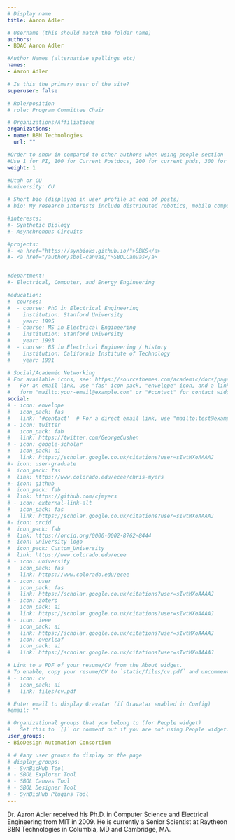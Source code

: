 ```yaml
---
# Display name
title: Aaron Adler

# Username (this should match the folder name)
authors:
- BDAC Aaron Adler

#Author Names (alternative spellings etc)
names:
- Aaron Adler

# Is this the primary user of the site?
superuser: false

# Role/position
# role: Program Committee Chair

# Organizations/Affiliations
organizations:
- name: BBN Technologies
  url: ""

#Order to show in compared to other authors when using people section
#Use 1 for PI, 100 for Current Postdocs, 200 for current phds, 300 for current masters, 400 for current undergrads, 800 for alum postdocs, 810 for alum phds, 820 for alum masters, and 830 for alum undergrads, 900 for tools, 1000 for projects, 900 for tools, 1000 for projects
weight: 1

#Utah or CU
#university: CU

# Short bio (displayed in user profile at end of posts)
# bio: My research interests include distributed robotics, mobile computing and programmable matter.

#interests:
#- Synthetic Biology
#- Asynchronous Circuits

#projects:
#- <a href="https://synbioks.github.io/">SBKS</a>
#- <a href="/author/sbol-canvas/">SBOLCanvas</a>


#department:
#- Electrical, Computer, and Energy Engineering

#education:
#  courses:
#  - course: PhD in Electrical Engineering
#    institution: Stanford University
#    year: 1995
#  - course: MS in Electrical Engineering
#    institution: Stanford University
#    year: 1993
#  - course: BS in Electrical Engineering / History
#    institution: California Institute of Technology
#    year: 1991

# Social/Academic Networking
# For available icons, see: https://sourcethemes.com/academic/docs/page-builder/#icons
#   For an email link, use "fas" icon pack, "envelope" icon, and a link in the
#   form "mailto:your-email@example.com" or "#contact" for contact widget.
social:
# - icon: envelope
#   icon_pack: fas
#   link: '#contact'  # For a direct email link, use "mailto:test@example.org".
# - icon: twitter
#   icon_pack: fab
#   link: https://twitter.com/GeorgeCushen
# - icon: google-scholar
#   icon_pack: ai
#   link: https://scholar.google.co.uk/citations?user=sIwtMXoAAAAJ
#- icon: user-graduate
#  icon_pack: fas
#  link: https://www.colorado.edu/ecee/chris-myers
#- icon: github
#  icon_pack: fab
#  link: https://github.com/cjmyers
# - icon: external-link-alt
#   icon_pack: fas
#   link: https://scholar.google.co.uk/citations?user=sIwtMXoAAAAJ
#- icon: orcid
#  icon_pack: fab
#  link: https://orcid.org/0000-0002-8762-8444
#- icon: university-logo
#  icon_pack: Custom_University
#  link: https://www.colorado.edu/ecee
# - icon: university
#   icon_pack: fas
#   link: https://www.colorado.edu/ecee
# - icon: user
#   icon_pack: fas
#   link: https://scholar.google.co.uk/citations?user=sIwtMXoAAAAJ
# - icon: zotero
#   icon_pack: ai
#   link: https://scholar.google.co.uk/citations?user=sIwtMXoAAAAJ
# - icon: ieee
#   icon_pack: ai
#   link: https://scholar.google.co.uk/citations?user=sIwtMXoAAAAJ
# - icon: overleaf
#   icon_pack: ai
#   link: https://scholar.google.co.uk/citations?user=sIwtMXoAAAAJ

# Link to a PDF of your resume/CV from the About widget.
# To enable, copy your resume/CV to `static/files/cv.pdf` and uncomment the lines below.
# - icon: cv
#   icon_pack: ai
#   link: files/cv.pdf

# Enter email to display Gravatar (if Gravatar enabled in Config)
#email: ""

# Organizational groups that you belong to (for People widget)
#   Set this to `[]` or comment out if you are not using People widget.
user_groups:
- BioDesign Automation Consortium

# # #any user groups to display on the page
# display_groups:
# - SynBioHub Tool
# - SBOL Explorer Tool
# - SBOL Canvas Tool
# - SBOL Designer Tool
# - SynBioHub Plugins Tool
---
```


Dr. Aaron Adler received his Ph.D. in Computer Science and Electrical Engineering from MIT in 2009. He is currently a Senior Scientist at Raytheon BBN Technologies in Columbia, MD and Cambridge, MA.
